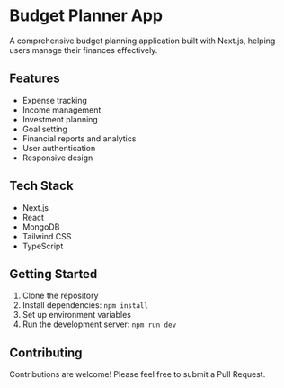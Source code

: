 # Budget Planner App

A comprehensive budget planning application built with Next.js, helping users manage their finances effectively.

## Features

- Expense tracking
- Income management
- Investment planning
- Goal setting
- Financial reports and analytics
- User authentication
- Responsive design

## Tech Stack

- Next.js
- React
- MongoDB
- Tailwind CSS
- TypeScript

## Getting Started

1. Clone the repository
2. Install dependencies: `npm install`
3. Set up environment variables
4. Run the development server: `npm run dev`

## Contributing

Contributions are welcome! Please feel free to submit a Pull Request.